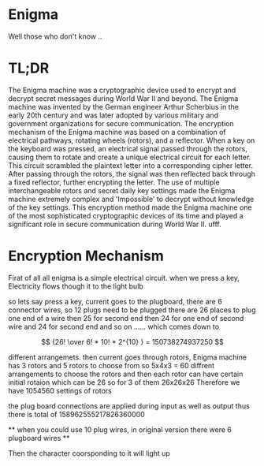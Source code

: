 # Enigma

Well those who don't know .. 

 # TL;DR
 
The Enigma machine was a cryptographic device used to encrypt and decrypt secret messages during World War II and beyond.
The Enigma machine was invented by the German engineer Arthur Scherbius in the early 20th century and was later adopted by various military and government organizations for secure communication.
The encryption mechanism of the Enigma machine was based on a combination of electrical pathways, rotating wheels (rotors), and a reflector. When a key on the keyboard was pressed, an electrical signal passed through the rotors, causing them to rotate and create a unique electrical circuit for each letter. This circuit scrambled the plaintext letter into a corresponding cipher letter. After passing through the rotors, the signal was then reflected back through a fixed reflector, further encrypting the letter. The use of multiple interchangeable rotors and secret daily key settings made the Enigma machine extremely complex and 'Impossible' to decrypt without knowledge of the key settings. This encryption method made the Enigma machine one of the most sophisticated cryptographic devices of its time and played a significant role in secure communication during World War II.
ufff.

# Encryption Mechanism

Firat of all all enigma is a simple electrical circuit.
when we press a key, Electricity flows though it to the light bulb

so lets say press a key, current goes to the plugboard, 
there are
6 connector wires, so 12 plugs need to be plugged 
there are 26 places to plug one end of a wire then 25 for second end
then 24 for one end of second wire and 24 for second end and so on ......
which comes down to 

$$ {26! \over 6! * 10! * 2^{10} } = 150738274937250 $$

different arrangemets.
then current goes through rotors,
Enigma machine has 3 rotors and 5 rotors to choose from 
so 5x4x3 = 60 diffrent arrangements to choose the rotors
and then each rotor can have certain initial rotaion
which can be 26 so for 3 of them 26x26x26
Therefore we have 1054560 settings of rotors 

the plug board connections are applied during input as well as output
thus there is total of 158962555217826360000

** when you could use 10 plug wires, in original version there were 6 plugboard wires **

Then the character coorsponding to it will light up






